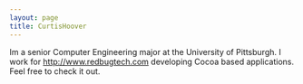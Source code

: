 ```yaml
---
layout: page
title: CurtisHoover
---
```




Im a senior Computer Engineering major at the University of Pittsburgh. I work for http://www.redbugtech.com developing Cocoa based applications. Feel free to check it out.

